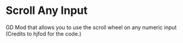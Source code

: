 # Scroll Any Input

GD Mod that allows you to use the scroll wheel on any numeric input (Credits to hjfod for the code.)